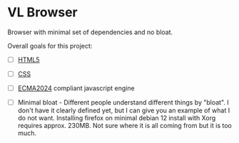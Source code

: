 # VL Browser
Browser with minimal set of dependencies and no bloat.

Overall goals for this project:
- [ ] [HTML5](https://html.spec.whatwg.org/multipage/)
- [ ] [CSS](https://www.w3.org/TR/css-2024/)
- [ ] [ECMA2024](https://262.ecma-international.org/) compliant javascript engine
- [ ] Minimal bloat - Different people understand different things by "bloat". I don't have it clearly defined yet, but I can give you an example of what I do not want. Installing firefox on minimal debian 12 install with Xorg requires approx. 230MB. Not sure where it is all coming from but it is too much.

